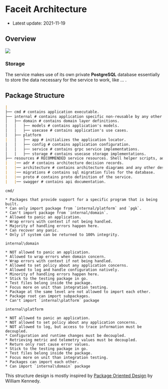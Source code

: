 # Faceit Architecture

* Latest update: 2021-11-19

<!-- Short description of the service -->

## Overview

![](./resources/architecture/ARCHITECTURE-overview.jpeg)

### Storage

The service makes use of its own private **PostgreSQL** database essentially to store the data necessary for the service to work, like ... .

## Package Structure

```markdown
|
├── cmd # contains application executable.
├── internal # contains application specific non-reusable by any other projects code
│   ├── domain # contains domain layer definitions.
│   │   ├── models # contains application's models.
│   │   ├── usecase # contains application's use cases.
│   ├── platform
|   │   ├── app # initializes the application locator.
│   │   ├── config # contains application configuration.
│   │   ├── service # contains grpc service implementations.
│   |   ├── storage # contains usecase storage implementations.
├── resources # RECOMMENDED service resources. Shell helper scripts, additional files required for development, documentations.
|   |── adr # contains architecture decision records.
|   |── architecture # contains architecture diagrams and any other design documents or images.
|	|── migrations # contains sql migration files for the database.
|	|── proto # contains proto definition of the service.
|	|── swagger # contains api documentation.
```

`cmd/`

    * Packages that provide support for a specific program that is being built.
    * Can only import package from `internal/platform` and `pgk`.
    * Can't import package from `internal/domain`.
    * Allowed to panic an application.
    * Wrap errors with context if not being handled.
    * Majority of handling errors happen here.
    * Can recover any panic.
    * Only if system can be returned to 100% integrity.

`internal\domain`

    * NOT allowed to panic an application.
    * Allowed to wrap errors when domain concern.
    * Wrap errors with context if not being handled.
    * Allowed to set policy about any application concerns.
    * Allowed to log and handle configuration natively.
    * Minority of handling errors happen here.
    * Stick to the testing package in go.
    * Test files belong inside the package.
    * Focus more on unit than integration testing.
    * Package at the same level are not allowed to import each other.
    * Package root can import subpackages.
    * Can't import `internal\platform` package

`internal\platform`

    * NOT allowed to panic an application.
    * NOT allowed to set policy about any application concerns.
    * NOT allowed to log, but access to trace information must be decoupled.
    * Configuration and runtime changes must be decoupled.
    * Retrieving metric and telemetry values must be decoupled.
    * Return only root cause error values.
    * Stick to the testing package in go.
    * Test files belong inside the package.
    * Focus more on unit than integration testing.
    * Packages can import each other.
    * Can import `internal\domain` package

This structure design is mostly inspired by [Package Oriented Design](https://www.ardanlabs.com/blog/2017/02/package-oriented-design.html) by William Kennedy.
